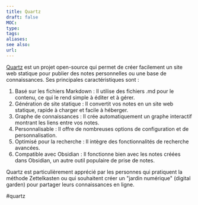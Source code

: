 ```yaml
---
title: Quartz
draft: false
MOC: 
type: 
tags: 
aliases: 
see also: 
url:
---
```


[Quartz](https://quartz.jzhao.xyz/) est un projet open-source qui permet de créer facilement un site web statique pour publier des notes personnelles ou une base de connaissances. Ses principales caractéristiques sont :

1. Basé sur les fichiers Markdown : Il utilise des fichiers .md pour le contenu, ce qui le rend simple à éditer et à gérer.
2. Génération de site statique : Il convertit vos notes en un site web statique, rapide à charger et facile à héberger.
3. Graphe de connaissances : Il crée automatiquement un graphe interactif montrant les liens entre vos notes.
4. Personnalisable : Il offre de nombreuses options de configuration et de personnalisation.
5. Optimisé pour la recherche : Il intègre des fonctionnalités de recherche avancées.
6. Compatible avec Obsidian : Il fonctionne bien avec les notes créées dans Obsidian, un autre outil populaire de prise de notes.

Quartz est particulièrement apprécié par les personnes qui pratiquent la méthode Zettelkasten ou qui souhaitent créer un "jardin numérique" (digital garden) pour partager leurs connaissances en ligne.

#quartz